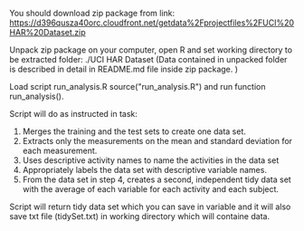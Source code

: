 You should download zip package from link: 
https://d396qusza40orc.cloudfront.net/getdata%2Fprojectfiles%2FUCI%20HAR%20Dataset.zip

Unpack zip package on your computer, open R and set working directory to be extracted folder: ./UCI HAR Dataset
(Data contained in unpacked folder is described in detail in README.md file inside zip package. )

Load script run_analysis.R source("run_analysis.R") and run function run_analysis(). 

Script will do as instructed in task:
1. Merges the training and the test sets to create one data set.
2. Extracts only the measurements on the mean and standard deviation for each measurement.
3. Uses descriptive activity names to name the activities in the data set
4. Appropriately labels the data set with descriptive variable names.
5. From the data set in step 4, creates a second, independent tidy data set with the average of each variable for each activity and each subject.

Script will return tidy data set which you can save in variable and it will also save txt file (tidySet.txt) in working directory which will containe data.

